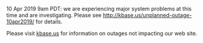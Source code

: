 10 Apr 2019 9am PDT: we are experiencing major system problems at this time and are investigating.  Please see 
http://kbase.us/unplanned-outage-10apr2019/ for details.

Please visit <a href="https://kbase.us">kbase.us</a> for information on outages not impacting our web site.
